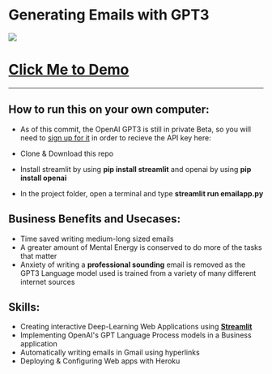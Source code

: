# Generating Emails with GPT3

[![](https://img.youtube.com/vi/oJWBQKrF4uM/0.jpg)](https://www.youtube.com/watch?v=oJWBQKrF4uM)

# [Click Me to Demo]( https://gpt3-email-generator.herokuapp.com/)

_____
## How to run this on your own computer:
* As of this commit, the OpenAI GPT3 is still in private Beta, so you will need to [sign up for it](https://beta.openai.com/) in order to recieve the API key here:

* Clone & Download this repo
* Install streamlit by using **pip install streamlit** and openai by using **pip install openai**
* In the project folder, open a terminal and type **streamlit run emailapp.py**

## Business Benefits and Usecases:
* Time saved writing medium-long sized emails
* A greater amount of Mental Energy is conserved to do more of the tasks that matter
* Anxiety of writing a **professional sounding** email is removed as the GPT3 Language model used is trained from a variety of many different internet sources

## Skills:
* Creating interactive Deep-Learning Web Applications using [**Streamlit**](https://streamlit.io/)
* Implementing OpenAI's GPT Language Process models in a Business application
* Automatically writing emails in Gmail using hyperlinks
* Deploying & Configuring Web apps with Heroku
